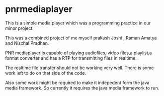 pnrmediaplayer
==============

This is a simple media player which was a programming practice in our minor project

This was a combined project of me myself prakash Joshi , Raman Amatya and Nischal Pradhan.

PNR mediaplayer is capable of playing audiofiles, video files,a playlist,a format converter and has a RTP for transmitting files in realtime.

The realtime file transfer should not be working very well. There is some work left to do on that side of the code.

Also some work might be required to make it indepedent form the java media framework. So currently it requires the java media
framework to run.

